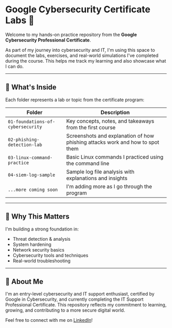 # Google Cybersecurity Certificate Labs 🚀

Welcome to my hands-on practice repository from the **Google Cybersecurity Professional Certificate**.

As part of my journey into cybersecurity and IT, I'm using this space to document the labs, exercises, and real-world simulations I've completed during the course. This helps me track my learning and also showcase what I can do.

---

## 📁 What's Inside

Each folder represents a lab or topic from the certificate program:

| Folder | Description |
|--------|-------------|
| `01-foundations-of-cybersecurity` | Key concepts, notes, and takeaways from the first course |
| `02-phishing-detection-lab` | Screenshots and explanation of how phishing attacks work and how to spot them |
| `03-linux-command-practice` | Basic Linux commands I practiced using the command line |
| `04-siem-log-sample` | Sample log file analysis with explanations and insights |
| `...more coming soon` | I'm adding more as I go through the program |

---

## 🧠 Why This Matters

I'm building a strong foundation in:
- Threat detection & analysis  
- System hardening  
- Network security basics  
- Cybersecurity tools and techniques  
- Real-world troubleshooting

---

## 📌 About Me

I'm an entry-level cybersecurity and IT support enthusiast, certified by Google in Cybersecurity, and currently completing the IT Support Professional Certificate. This repository reflects my commitment to learning, growing, and contributing to a more secure digital world.

Feel free to connect with me on [LinkedIn](https://www.linkedin.com/in/kesienaselahor/)!  
